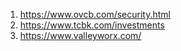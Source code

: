1. https://www.ovcb.com/security.html
1. https://www.tcbk.com/investments
1. https://www.valleyworx.com/

